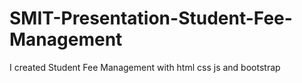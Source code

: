 # SMIT-Presentation-Student-Fee-Management
I created Student Fee Management with html css js and bootstrap
